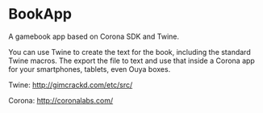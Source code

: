 BookApp
=======

A gamebook app based on Corona SDK and Twine.

You can use Twine to create the text for the book, including the standard
Twine macros.  The export the file to text and use that inside a Corona
app for your smartphones, tablets, even Ouya boxes.

Twine:
	http://gimcrackd.com/etc/src/

Corona:
	http://coronalabs.com/


